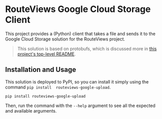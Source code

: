 # RouteViews Google Cloud Storage Client

This project provides a (Python) client that takes a file and sends it to the Google Cloud 
Storage solution for the RouteViews project. 

> This solution is based on protobufs, which is discussed more in [this project's top-level 
> README](../README.md).

## Installation and Usage

This solution is deployed to PyPI, so you can install it simply using the command `pip install 
routeviews-google-upload`.

    pip install routeviews-google-upload

Then, run the command with the `--help` argument to see all the expected and available arguments.
